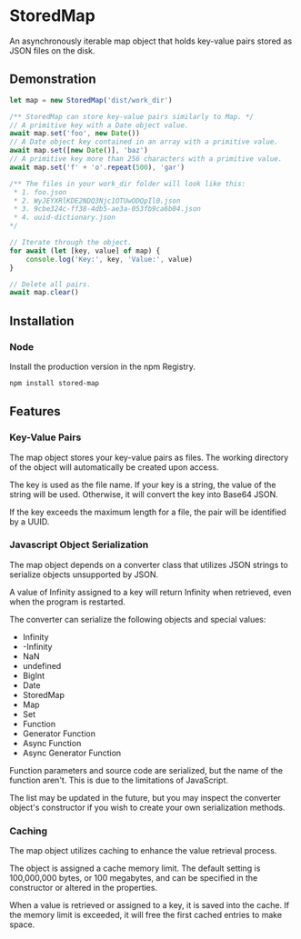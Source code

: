 # StoredMap

An asynchronously iterable map object that holds key-value pairs stored as JSON files on the disk.

## Demonstration

```TypeScript
let map = new StoredMap('dist/work_dir')

/** StoredMap can store key-value pairs similarly to Map. */
// A primitive key with a Date object value.
await map.set('foo', new Date())
// A Date object key contained in an array with a primitive value.
await map.set([new Date()], 'baz')
// A primitive key more than 256 characters with a primitive value.
await map.set('f' + 'o'.repeat(500), 'gar')

/** The files in your work_dir folder will look like this:
 * 1. foo.json
 * 2. WyJEYXRlKDE2NDQ3Njc1OTUwODQpIl0.json
 * 3. 9cbe324c-ff38-4db5-ae3a-053fb9ca6b04.json
 * 4. uuid-dictionary.json
*/

// Iterate through the object.
for await (let [key, value] of map) {
    console.log('Key:', key, 'Value:', value)
}

// Delete all pairs.
await map.clear()
```

## Installation

### Node
Install the production version in the npm Registry.
```bash
npm install stored-map
```

## Features

### Key-Value Pairs
The map object stores your key-value pairs as files. The working directory of the object will automatically be created upon access.

The key is used as the file name. If your key is a string, the value of the string will be used. Otherwise, it will convert the key into Base64 JSON.

If the key exceeds the maximum length for a file, the pair will be identified by a UUID.

### Javascript Object Serialization
The map object depends on a converter class that utilizes JSON strings to serialize objects unsupported by JSON.

A value of Infinity assigned to a key will return Infinity when retrieved, even when the program is restarted.

The converter can serialize the following objects and special values:
- Infinity
- -Infinity
- NaN
- undefined
- BigInt
- Date
- StoredMap
- Map
- Set
- Function
- Generator Function
- Async Function
- Async Generator Function

Function parameters and source code are serialized, but the name of the function aren't. This is due to the limitations of JavaScript.

The list may be updated in the future, but you may inspect the converter object's constructor if you wish to create your own serialization methods.

### Caching
The map object utilizes caching to enhance the value retrieval process.

The object is assigned a cache memory limit. The default setting is 100,000,000 bytes, or 100 megabytes, and can be specified in the constructor or altered in the properties.

When a value is retrieved or assigned to a key, it is saved into the cache. If the memory limit is exceeded, it will free the first cached entries to make space.